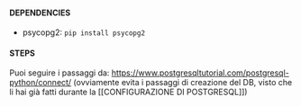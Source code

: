
#### DEPENDENCIES
- psycopg2: `pip install psycopg2`

#### STEPS
Puoi seguire i passaggi da: https://www.postgresqltutorial.com/postgresql-python/connect/ (ovviamente evita i passaggi di creazione del DB, visto che li hai già fatti durante la [[CONFIGURAZIONE DI POSTGRESQL]])
